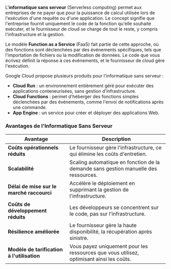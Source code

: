 L'**informatique sans serveur** (Serverless computing) permet aux entreprises de ne payer que pour la puissance de calcul utilisée lors de l'exécution d'une requête ou d'une application. Le concept signifie que l'entreprise fournit uniquement le code de la fonction qu'elle souhaite exécuter, et le fournisseur de cloud se charge de tout le reste, y compris l'infrastructure et la gestion.

Le modèle **Function as a Service** (FaaS) fait partie de cette approche, où des fonctions sont déclenchées par des événements spécifiques, tels que l'importation de fichiers ou la modification de données. Le code que vous écrivez définit la réponse à ces événements, et le fournisseur de cloud gère l'exécution.

Google Cloud propose plusieurs produits pour l'informatique sans serveur :

- **Cloud Run** : un environnement entièrement géré pour exécuter des applications conteneurisées, sans gestion d'infrastructure.
- **Cloud Functions** : permet d'héberger des fonctions simples déclenchées par des événements, comme l'envoi de notifications après une commande.
- **App Engine** : un service pour créer et déployer des applications Web.

### Avantages de l'Informatique Sans Serveur

|**Avantage**|**Description**|
|---|---|
|**Coûts opérationnels réduits**|Le fournisseur gère l'infrastructure, ce qui élimine les coûts d'entretien.|
|**Scalabilité**|Scaling automatique en fonction de la demande sans gestion manuelle des ressources.|
|**Délai de mise sur le marché raccourci**|Accélère le déploiement en supprimant la gestion de l'infrastructure.|
|**Coûts de développement réduits**|Les développeurs se concentrent sur le code, pas sur l'infrastructure.|
|**Résilience améliorée**|Le fournisseur gère la haute disponibilité, la récupération après sinistre.|
|**Modèle de tarification à l'utilisation**|Vous payez uniquement pour les ressources que vous utilisez, optimisant ainsi les coûts.|



